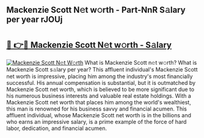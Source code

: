 ## Mackenzie Scott N𝚎t w𝚘rth - Part-NnR S𝚊lary per year rJOUj

# <h2><a href="http://gc4z0qy.nevu.top/?p=Mackenzie+Scott">🔗 👉🔴 Mackenzie Scott N𝚎t w𝚘rth - S𝚊lary</a></h2>

[![Mackenzie Scott N𝚎t W𝚘rth](https://i.imgur.com/Oavwk0R.jpeg)](http://gc4z0qy.nevu.top/?p=Mackenzie+Scott)
What is Mackenzie Scott n𝚎t w𝚘rth? What is Mackenzie Scott s𝚊lary per year?
This affluent individual's Mackenzie Scott net worth is impressive, placing him among the industry's most financially successful. His annual compensation is substantial, but it is outmatched by Mackenzie Scott net worth, which is believed to be more significant due to his numerous business interests and valuable real estate holdings. With a Mackenzie Scott net worth that places him among the world's wealthiest, this man is renowned for his business savvy and financial acumen. This affluent individual, whose Mackenzie Scott net worth is in the billions and who earns an impressive salary, is a prime example of the force of hard labor, dedication, and financial acumen.
